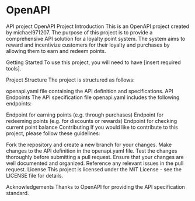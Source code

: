 # OpenAPI
API project
OpenAPI Project
Introduction
This is an OpenAPI project created by michael971207. The purpose of this project is to provide a comprehensive API solution for a loyalty point system. The system aims to reward and incentivize customers for their loyalty and purchases by allowing them to earn and redeem points.

Getting Started
To use this project, you will need to have [insert required tools].

Project Structure
The project is structured as follows:

openapi.yaml file containing the API definition and specifications.
API Endpoints
The API specification file openapi.yaml includes the following endpoints:

Endpoint for earning points (e.g. through purchases)
Endpoint for redeeming points (e.g. for discounts or rewards)
Endpoint for checking current point balance
Contributing
If you would like to contribute to this project, please follow these guidelines:

Fork the repository and create a new branch for your changes.
Make changes to the API definition in the openapi.yaml file.
Test the changes thoroughly before submitting a pull request.
Ensure that your changes are well documented and organized.
Reference any relevant issues in the pull request.
License
This project is licensed under the MIT License - see the LICENSE file for details.

Acknowledgements
Thanks to OpenAPI for providing the API specification standard.
